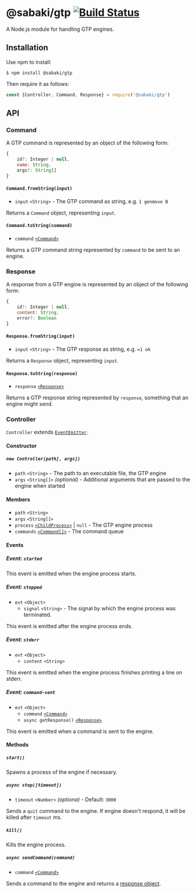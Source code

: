 # @sabaki/gtp [![Build Status](https://travis-ci.org/SabakiHQ/gtp.svg?branch=master)](https://travis-ci.org/SabakiHQ/gtp)

A Node.js module for handling GTP engines.

## Installation

Use npm to install:

~~~
$ npm install @sabaki/gtp
~~~

Then require it as follows:

~~~js
const {Controller, Command, Response} = require('@sabaki/gtp')
~~~

## API
### Command

A GTP command is represented by an object of the following form:

~~~js
{
    id?: Integer | null,
    name: String,
    args?: String[]
}
~~~

#### `Command.fromString(input)`

- `input` `<String>` - The GTP command as string, e.g. `1 genmove B`

Returns a `Command` object, representing `input`.

#### `Command.toString(command)`

- `command` [`<Command>`](#command)

Returns a GTP command string represented by `command` to be sent to an engine.

### Response

A response from a GTP engine is represented by an object of the following form:

~~~js
{
    id?: Integer | null,
    content: String,
    error?: Boolean
}
~~~

#### `Response.fromString(input)`

- `input` `<String>` - The GTP response as string, e.g. `=1 ok`

Returns a `Response` object, representing `input`.

#### `Response.toString(response)`

- `response` [`<Response>`](#response)

Returns a GTP response string represented by `response`, something that an engine might send.

### Controller

`Controller` extends [`EventEmitter`](https://nodejs.org/api/events.html).

#### Constructor
##### `new Controller(path[, args])`

- `path` `<String>` - The path to an executable file, the GTP engine
- `args` `<String[]>` *(optional)* - Additional arguments that are passed to the engine when started

#### Members

- `path` `<String>`
- `args` `<String[]>`
- `process` [`<ChildProcess>`](https://nodejs.org/api/child_process.html) | `null` - The GTP engine process
- `commands` [`<Command[]>`](#command)  - The command queue

#### Events
##### Event: `started`

This event is emitted when the engine process starts.

##### Event: `stopped`

- `evt` `<Object>`
    - `signal` `<String>` - The signal by which the engine process was terminated.

This event is emitted after the engine process ends.

##### Event: `stderr`

- `evt` `<Object>`
    - `content` `<String>`

This event is emitted when the engine process finishes printing a line on stderr.

##### Event: `command-sent`

- `evt` `<Object>`
    - `command` [`<Command>`](#command)
    - `async getResponse()` [`<Response>`](#response)

This event is emitted when a command is sent to the engine.

#### Methods
##### `start()`

Spawns a process of the engine if necessary.

##### `async stop([timeout])`

- `timeout` `<Number>` *(optiona)* - Default: `3000`

Sends a `quit` command to the engine. If engine doesn't respond, it will be killed after `timeout` ms.

##### `kill()`

Kills the engine process.

##### `async sendCommand(command)`

- `command` [`<Command>`](#command)

Sends a command to the engine and returns a [response object](#response).
